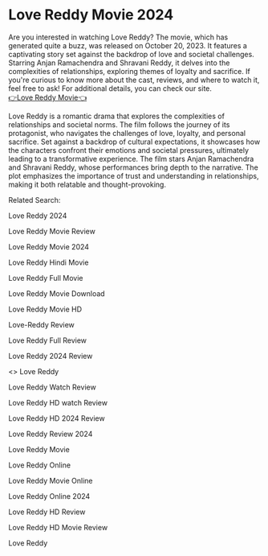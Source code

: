 <h1> Love Reddy Movie 2024 </h1>
<p> 
Are you interested in watching Love Reddy? The movie, which has generated quite a buzz, was released on October 20, 2023. 
  It features a captivating story set against the backdrop of love and societal challenges. Starring Anjan Ramachendra and Shravani Reddy, it delves into the complexities of relationships, exploring themes of loyalty and sacrifice. If you're curious to know more about the cast, reviews, and where to watch it, feel free to ask! 
  For additional details, you can check our site. 
</br><a href="https://tinyurl.com/LoveReddy"> 👉Love Reddy Movie👈</a> </p>

  <p>
  Love Reddy is a romantic drama that explores the complexities of relationships and societal norms. The film follows the journey of its protagonist, who navigates the challenges of love, loyalty, and personal sacrifice. Set against a backdrop of cultural expectations, it showcases how the characters confront their emotions and societal pressures, ultimately leading to a transformative experience.
The film stars Anjan Ramachendra and Shravani Reddy, whose performances bring depth to the narrative. The plot emphasizes the importance of trust and understanding in relationships, making it both relatable and thought-provoking.</p>
<p> Related Search: </p>
<p> Love Reddy 2024 </p>
<p> Love Reddy Movie Review</p>
<p> Love Reddy Movie 2024</p>
<p> Love Reddy Hindi Movie </p>
<p> Love Reddy Full Movie </p>
<p> Love Reddy Movie Download</p>
<p> Love Reddy Movie HD</p>
<p> Love-Reddy Review </p>
<p> Love Reddy Full Review </p>
<p> Love Reddy 2024 Review </p>
<> Love Reddy  </p>
<p> Love Reddy Watch Review </p>
<p> Love Reddy HD watch Review </p>
<p> Love Reddy HD 2024 Review </p>
<p> Love Reddy Review 2024 </p>
<p> Love Reddy Movie </p>
<p> Love Reddy Online </p>
<p> Love Reddy Movie Online </p>
<p> Love Reddy Online 2024 </p>
<p> Love Reddy HD Review </p>
<p> Love Reddy HD Movie Review </p>
<p> Love Reddy </p>
